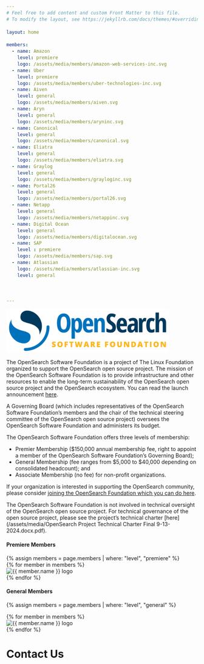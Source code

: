 ```yaml
---
# Feel free to add content and custom Front Matter to this file.
# To modify the layout, see https://jekyllrb.com/docs/themes/#overriding-theme-defaults

layout: home

members: 
  - name: Amazon
    level: premiere
    logo: /assets/media/members/amazon-web-services-inc.svg
  - name: Uber
    level: premiere
    logo: /assets/media/members/uber-technologies-inc.svg
  - name: Aiven
    level: general
    logo: /assets/media/members/aiven.svg
  - name: Aryn
    level: general
    logo: /assets/media/members/aryninc.svg
  - name: Canonical
    level: general
    logo: /assets/media/members/canonical.svg
  - name: Eliatra
    level: general
    logo: /assets/media/members/eliatra.svg
  - name: Graylog
    level: general
    logo: /assets/media/members/grayloginc.svg
  - name: Portal26
    level: general
    logo: /assets/media/members/portal26.svg
  - name: Netapp
    level: general
    logo: /assets/media/members/netappinc.svg
  - name: Digital Ocean
    level: general
    logo: /assets/media/members/digitalocean.svg
  - name: SAP
    level : premiere
    logo: /assets/media/members/sap.svg
  - name: Atlassian
    logo: /assets/media/members/atlassian-inc.svg
    level: general
    
    
    
---
```

<img class="img-fluid " src="/assets/media/ossf-logo.png" width="85%">

The OpenSearch Software Foundation is a project of The Linux Foundation organized to support the OpenSearch open source project.  The mission of the OpenSearch Software Foundation is to provide infrastructure and other resources to enable the long-term sustainability of the OpenSearch open source project and the OpenSearch ecosystem.  You can read the launch announcement [here](https://www.linuxfoundation.org/press/linux-foundation-announces-opensearch-software-foundation-to-foster-open-collaboration-in-search-and-analytics).

A Governing Board (which includes representatives of the OpenSearch Software Foundation’s members and the chair of the technical steering committee of the OpenSearch open source project) oversees the OpenSearch Software Foundation and administers its budget.

The OpenSearch Software Foundation offers three levels of membership:

* Premier Membership ($150,000 annual membership fee, right to appoint a member of the OpenSearch Software Foundation’s Governing Board);
* General Membership (fee ranges from $5,000 to $40,000 depending on consolidated headcount); and
* Associate Membership (no fee) for non-profit organizations.

If your organization is interested in supporting the OpenSearch community, please consider [joining the OpenSearch Foundation which you can do here](https://enrollment.lfx.linuxfoundation.org/?project=opensearch-foundation).

The OpenSearch Software Foundation is not involved in technical oversight of the OpenSearch open source project.  For technical governance of the open source project, please see the project’s technical charter [here](/assets/media/OpenSearch Project Technical Charter Final 9-13-2024.docx.pdf).

#### Premiere Members

<div class="container rounded shadow p-3 m-3">
{% assign members = page.members | where: "level", "premiere" %}

<div class="container">
<div class="row">
{% for member in members %}
<div class="col-3 rounded p-3 m-3 justify-content-center d-flex">
  <img src="{{ member.logo }}"  alt="{{ member.name }} logo">
</div>
{% endfor %}
</div>
</div>
</div>


#### General Members

<div class="container rounded shadow p-3 m-3">

{% assign members = page.members | where: "level", "general" %}

<div class="container">
<div class="row">
{% for member in members %}
<div class="col-3 rounded p-3 m-3 d-flex justify-content-center">
<img src="{{ member.logo }}" alt="{{ member.name }} logo">
</div>
{% endfor %}
</div>
</div>
</div>


# Contact Us

<script charset="utf-8" type="text/javascript" src="https://js.hsforms.net/forms/embed/v2.js"></script>
<script>
  hbspt.forms.create({
    region: "na1",
    portalId: "8112310",
    formId: "380b9049-2a88-46b8-ac88-e5405e771a1b"
  });
</script>
